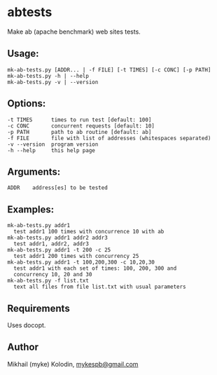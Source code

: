 abtests
=======

Make ab (apache benchmark) web sites tests.

Usage:
------

    mk-ab-tests.py [ADDR... | -f FILE] [-t TIMES] [-c CONC] [-p PATH]
    mk-ab-tests.py -h | --help
    mk-ab-tests.py -v | --version

Options:
--------

    -t TIMES      times to run test [default: 100]
    -c CONC       concurrent requests [default: 10]
    -p PATH       path to ab routine [default: ab]
    -f FILE       file with list of addresses (whitespaces separated)
    -v --version  program version
    -h --help     this help page

Arguments:
----------

    ADDR    address[es] to be tested
  
Examples:
---------

    mk-ab-tests.py addr1
      test addr1 100 times with concurrence 10 with ab 
    mk-ab-tests.py addr1 addr2 addr3
      test addr1, addr2, addr3
    mk-ab-tests.py addr1 -t 200 -c 25
      test addr1 200 times with concurrency 25
    mk-ab-tests.py addr1 -t 100,200,300 -c 10,20,30
      test addr1 with each set of times: 100, 200, 300 and
      concurrency 10, 20 and 30   
    mk-ab-tests.py -f list.txt
      text all files from file list.txt with usual parameters
      
Requirements
------------

Uses docopt.

Author
------

Mikhail (myke) Kolodin, mykespb@gmail.com

